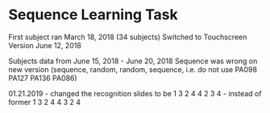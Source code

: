 # Sequence Learning Task 

First subject ran March 18, 2018 (34 subjects) 
Switched to Touchscreen Version June 12, 2018

Subjects data from June 15, 2018 - June 20, 2018 Sequence was wrong on new version (sequence, random, random, sequence, i.e. do not use PA098 PA127 PA136 PA086) 

01.21.2019 - changed the recognition slides to be 1 3 2 4 4 2 3 4 - instead of former 1 3 2 4 4 3 2 4 
